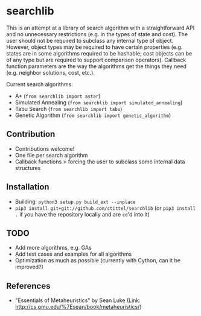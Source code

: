 # searchlib

This is an attempt at a library of search algorithm with a straightforward API and no unnecessary restrictions (e.g. in the types of state and cost).
The user should not be required to subclass any internal type of object. However, object types may be required to have certain properties (e.g. states are in some algorithms required to be hashable; cost objects can be of any type but are required to support comparison operators).
Callback function parameters are the way the algorithms get the things they need (e.g. neighbor solutions, cost, etc.).

Current search algorithms:
- A* (`from searchlib import astar`)
- Simulated Annealing (`from searchlib import simulated_annealing`)
- Tabu Search (`from searchlib import tabu`)
- Genetic Algorithm (`from searchlib import genetic_algorithm`)

## Contribution

- Contributions welcome!
- One file per search algorithm
- Callback functions > forcing the user to subclass some internal data structures

## Installation
- Building: `python3 setup.py build_ext --inplace`
- `pip3 install git+git://github.com/ctittel/searchlib` (or `pip3 install .` if you have the repository locally and are `cd`'d into it)

## TODO
- Add more algorithms, e.g. GAs
- Add test cases and examples for all algorithms
- Optimization as much as possible (currently with Cython, can it be improved?) 

## References
- "Essentials of Metaheuristics" by Sean Luke (Link: http://cs.gmu.edu/%7Esean/book/metaheuristics/)

